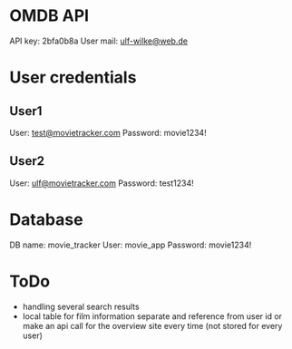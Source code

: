 # 

# OMDB API
API key: 2bfa0b8a
User mail: ulf-wilke@web.de

# User credentials
## User1
User: test@movietracker.com
Password: movie1234!

## User2
User: ulf@movietracker.com
Password: test1234!

# Database
DB name: movie_tracker
User: movie_app
Password: movie1234!


# ToDo
- handling several search results
- local table for film information separate and reference from user id or make an api call for the overview site every time (not stored for every user)



